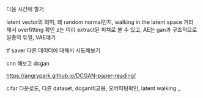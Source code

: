 다음 시간에 할거

latent vector의 의미, 왜 random normal인지, walking in the latent space
거리 재서 overfitting 확인
z는 미리 extract된 피쳐로 볼 수 있고, AE는 gan과 구조적으로 일종의 듀얼, VAE얘기

tf saver
다른 데이터에 대해서 시도해보기

cnn 해보고 dcgan

https://angrypark.github.io/DCGAN-paper-reading/

cifar 다운로드, 다른 dataset, dcgan비교용, 오버피팅확인, latent walking ,, 
